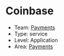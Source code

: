 # Coinbase
* Team: [Payments](../teams/payments.md)
* Type: service
* Level: Application
* Area: [Payments](areas/3rd-party-payments.png)
